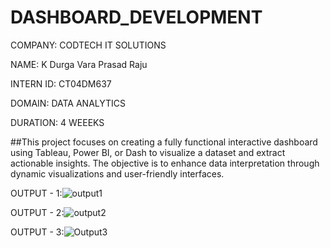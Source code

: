 # DASHBOARD_DEVELOPMENT
COMPANY: CODTECH IT SOLUTIONS

NAME: K Durga Vara Prasad Raju

INTERN ID: CT04DM637

DOMAIN: DATA ANALYTICS

DURATION: 4 WEEEKS

##This project focuses on creating a fully functional interactive dashboard using Tableau, Power BI, or Dash to visualize a dataset and extract actionable insights. The objective is to enhance data interpretation through dynamic visualizations and user-friendly interfaces.

OUTPUT - 1:![output1](https://github.com/user-attachments/assets/9ae3d9ec-24fb-4f4e-b48c-5c8af2006dbf)

OUTPUT - 2:![output2](https://github.com/user-attachments/assets/efc5ba46-bb20-4326-bb7d-9b63e3ad45e7)

OUTPUT - 3:![Output3](https://github.com/user-attachments/assets/3f5f2897-198d-47db-b22d-3946b75b7d6b)

